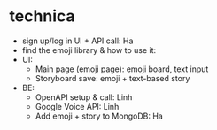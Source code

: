 # technica
- sign up/log in UI + API call: Ha
- find the emoji library & how to use it: 
- UI:
  + Main page (emoji page): emoji board, text input
  + Storyboard save: emoji + text-based story
- BE:
  + OpenAPI setup & call: Linh
  + Google Voice API: Linh
  + Add emoji + story to MongoDB: Ha
